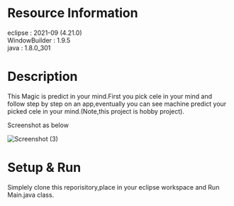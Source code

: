 # Resource Information

eclipse         :  2021-09 (4.21.0)\
WindowBuilder   :  1.9.5\
java            :  1.8.0_301


# Description
This Magic is predict in your mind.First you pick cele in your mind and follow step by step on an app,eventually you can see machine predict your picked cele in your mind.(Note,this project is hobby project).

Screenshot as below 

![Screenshot (3)](https://user-images.githubusercontent.com/52831729/139256946-81f82843-ff97-4d84-8861-16c7fd2cda7f.png)

# Setup & Run
Simplely clone this reporisitory,place in your eclipse workspace and Run Main.java class.



